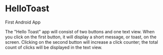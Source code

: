 # HelloToast
First Android App

The "Hello Toast" app will consist of two buttons and one text view. When you click on the first button, it will display a short
message, or toast, on the screen. Clicking on the second button will increase a click counter; the total count of clicks
will be displayed in the text view.
